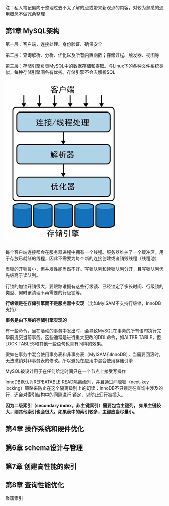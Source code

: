 注：私人笔记偏向于整理过去不太了解的点或带来新观点的内容，对较为熟悉的通用概念不做冗余整理

## 第1章 MySQL架构

第一层：客户端，连接处理、身份验证、确保安全

第二层：查询解析、分析、优化以及所有内置函数；存储过程、触发器、视图等

第三层：存储引擎负责MySQL中的数据存储和提取。与Linux下的各种文件系统类似，每种存储引擎间各有优劣。存储引擎不会去解析SQL

![1680250516982](image/高性能MySQL第四版/1680250516982.png)

每个客户端连接都会在服务器进程中拥有一个线程。服务器维护了一个缓冲区，用于存放已就绪的线程，因此不需要为每个新的连接创建或者销毁线程（线程池）

表锁的开销最小，但并发性能当然不好。写锁队列和读锁队列分开，且写锁队列优先级高于读队列。

行锁的加锁开销很大，要跟踪谁拥有这些行级锁、已经锁定了多长时间、行级锁的类型、何时该清理不再需要的行级锁等。

**行级锁是在存储引擎而不是服务器中实现**（比如MyISAM不支持行级锁，InnoDB支持）

**事务是由下层的存储引擎实现的**

有一些命令，当在活动的事务中发出时，会导致MySQL在事务的所有语句执行完毕前提交当前事务。这些通常是进行重大更改的DDL命令，如ALTER TABLE，但LOCK TABLES和其他一些语句也具有同样的效果。

假如在事务中混合使用事务表和非事务表（MyISAM和InnoDB），当需要回滚时，无法撤销对非事务表的修改。所以避免在应用中混合使用存储引擎

MySQL被设计用于在任何给定时间只在一个节点上接受写操作

InnoDB默认为REPEATABLE READ隔离级别，并且通过间隙锁（next-key locking）策略来防止在这个隔离级别上的幻读：InnoDB不只锁定在查询中涉及的行，还会对索引结构中的间隙进行 锁定，以防止幻行被插入。

**因为二级索引（secondary index，非主键索引）需要包含主键列， 如果主键较大，则其他索引也会很大。如果表中的索引较多，主键应当尽量小。**

## 第4章 操作系统和硬件优化


## 第6章 schema设计与管理


## 第7章 创建高性能的索引

## 第8章 查询性能优化

聚簇索引
